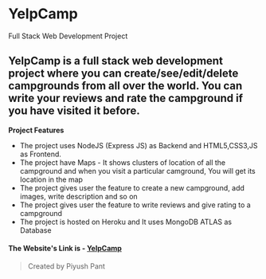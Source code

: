 # YelpCamp
Full Stack Web Development Project

## YelpCamp is a full stack web development project where you can create/see/edit/delete campgrounds from all over the world. You can write your reviews and rate the campground if you have visited it before.

**Project Features**
- The project uses NodeJS (Express JS) as Backend and HTML5,CSS3,JS as Frontend.
- The project have Maps - It shows clusters of location of all the campground and when you visit a particular camground, You will get its location in the map
- The project gives user the feature to create a new campground, add images, write description and so on
- The project gives user the feature to write reviews and give rating to a campground
- The project is hosted on Heroku and It uses MongoDB ATLAS as Database 
#### The Website's Link is - [YelpCamp](https://shielded-oasis-82152.herokuapp.com/)
> Created by Piyush Pant
